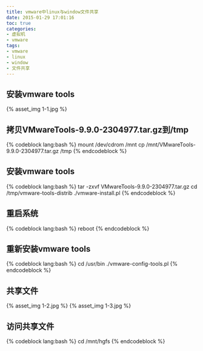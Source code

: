 ```yaml
---
title: vmware中linux与window文件共享
date: 2015-01-29 17:01:16
toc: true
categories:
- 虚拟机
- vmware
tags:
- vmware
- linux
- window
- 文件共享
---
```

## 安装vmware tools

{% asset_img 1-1.jpg %}

<!-- more -->

## 拷贝VMwareTools-9.9.0-2304977.tar.gz到/tmp

{% codeblock lang:bash %}
mount /dev/cdrom /mnt
cp /mnt/VMwareTools-9.9.0-2304977.tar.gz /tmp
{% endcodeblock %}

## 安装vmware tools

{% codeblock lang:bash %}
tar -zxvf VMwareTools-9.9.0-2304977.tar.gz
cd /tmp/vmware-tools-distrib
./vmware-install.pl
{% endcodeblock %}

## 重启系统

{% codeblock lang:bash %}
reboot
{% endcodeblock %}

## 重新安装vmware tools

{% codeblock lang:bash %}
cd /usr/bin
./vmware-config-tools.pl
{% endcodeblock %}

## 共享文件

{% asset_img 1-2.jpg %}
{% asset_img 1-3.jpg %}

## 访问共享文件

{% codeblock lang:bash %}
cd /mnt/hgfs
{% endcodeblock %}

